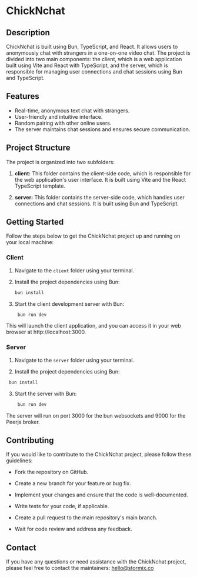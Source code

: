 # ChickNchat


## Description

ChickNchat is built using Bun, TypeScript, and React. It allows users to anonymously chat with strangers in a one-on-one video chat. The project is divided into two main components: the client, which is a web application built using Vite and React with TypeScript, and the server, which is responsible for managing user connections and chat sessions using Bun and TypeScript.

## Features

- Real-time, anonymous text chat with strangers.
- User-friendly and intuitive interface.
- Random pairing with other online users.
- The server maintains chat sessions and ensures secure communication.

## Project Structure

The project is organized into two subfolders:

1. **client:** This folder contains the client-side code, which is responsible for the web application's user interface. It is built using Vite and the React TypeScript template.

2. **server:** This folder contains the server-side code, which handles user connections and chat sessions. It is built using Bun and TypeScript.

## Getting Started

Follow the steps below to get the ChickNchat project up and running on your local machine:

### Client

1. Navigate to the `client` folder using your terminal.

2. Install the project dependencies using Bun:

   ```bash
   bun install
   ```
  
3. Start the client development server with Bun:


   ```bash
    bun run dev
   ```

This will launch the client application, and you can access it in your web browser at http://localhost:3000.

### Server
1. Navigate to the `server` folder using your terminal.

2. Install the project dependencies using Bun:

  ```bash
   bun install
   ```
  
3. Start the server with Bun:

   ```bash
    bun run dev
   ```

The server will run on port 3000 for the bun websockets and 9000 for the Peerjs broker.


## Contributing
If you would like to contribute to the ChickNchat project, please follow these guidelines:

- Fork the repository on GitHub.

- Create a new branch for your feature or bug fix.

- Implement your changes and ensure that the code is well-documented.

- Write tests for your code, if applicable.

- Create a pull request to the main repository's main branch.

- Wait for code review and address any feedback.

## Contact

If you have any questions or need assistance with the ChickNchat project, please feel free to contact the maintainers: <hello@stormix.co>




